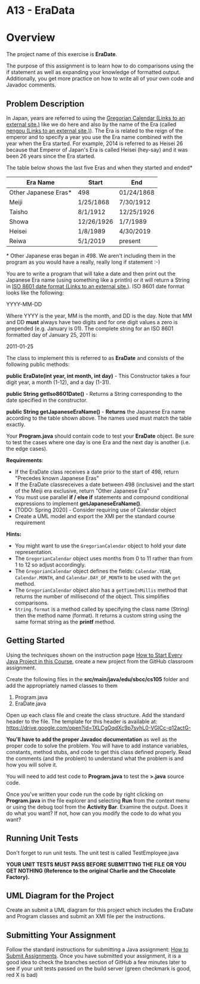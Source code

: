 # A13 - EraData

# Overview

The project name of this exercise is **EraDate**.

The purpose of this assignment is to learn how to do comparisons using the if statement as well as expanding your knowledge of formatted output. Additionally, you get more practice on how to write all of your own code and Javadoc comments.

## Problem Description

In Japan, years are referred to using the [Gregorian Calendar (Links to an external site.)](https://en.wikipedia.org/wiki/Gregorian_calendar) like we do here and also by the name of the Era (called [nengou (Links to an external site.)](https://en.wikipedia.org/wiki/Japanese_era_name)). The Era is related to the reign of the emperor and to specify a year you use the Era name combined with the year when the Era started. For example, 2014 is referred to as Heisei 26 because that Emperor of  Japan's Era is called Heisei (hey-say) and it was been 26 years since the Era started.

The table below shows the last five Eras and when they started and ended*

| Era Name             | Start      | End        |
| -------------------- | ---------- | ---------- |
| Other Japanese Eras* | 498        | 01/24/1868 |
| Meiji                | 1/25/1868  | 7/30/1912  |
| Taisho               | 8/1/1912   | 12/25/1926 |
| Showa                | 12/26/1926 | 1/7/1989   |
| Heisei               | 1/8/1989   | 4/30/2019  |
| Reiwa                | 5/1/2019   | present    |

\* Other Japanese eras began in 498.  We aren't including them in the program as you would have a really, really long if statement :-) 

You are to write a program that will take a date and then print out the Japanese Era name (using something like a println) or it will return a String in [ISO 8601 date format (Links to an external site.)](https://en.wikipedia.org/wiki/ISO_8601). ISO 8601 date format looks like the following:

YYYY-MM-DD

Where YYYY is the year, MM is the month, and DD is the day. Note that MM and DD **must** always have two digits and for one digit values a zero is prepended (e.g. January is 01). The complete string for an ISO 8601 formatted day of January 25, 2011 is:

2011-01-25

The class to implement this is referred to as **EraDate** and consists of the following public methods:

**public EraDate(int year, int month, int day)** - This Constructor takes a four digit year, a month (1-12), and a day (1-31).

**public String getIso8601Date()** - Returns a String corresponding to the date specified in the constructor.

**public String getJapaneseEraName()** - **Returns** the Japanese Era name according to the table shown above. The names used must match the table exactly.

Your **Program.java** should contain code to test your **EraDate** object. Be sure to test the cases where one day is one Era and the next day is another (i.e. the edge cases).

**Requirements**:

- If the EraDate class receives a date prior to the start of 498, return "Precedes known Japanese Eras"
- If the  EraDate classreceives a date between 498 (inclusive) and the start of the Meiji era exclusive, return "Other Japanese Era"
- You must use parallel **if / else if** statements and compound conditional expressions to implement **getJapaneseEraName()**. 
- [TODO: Spring 2020] - Consider requiring use of Calendar object
- Create a UML model and export the XMI per the standard course requirement

**Hints:**

- You might want to use the `GregorianCalendar` object to hold your date representation.
- The `GregorianCalendar` object uses months from 0 to 11 rather than from 1 to 12 so adjust accordingly.
- The `GregorianCalendar` object defines the fields: `Calendar.YEAR`, `Calendar.MONTH`, and `Calendar.DAY_OF_MONTH` to be used with the `get` method.
- The `GregorianCalendar` object also has a `getTimeInMillis` method that returns the number of millisecond of the object. This simplifies comparisons.
- `String.format` is a method called by specifying the class name (String) then the method name (format). It returns a custom string using the same format string as the **printf** method.

## Getting Started

Using the techniques shown on the instruction page [How to Start Every Java Project in this Course](https://canvas.sbcc.edu/courses/25771/modules/items/760779), create a new project from the GitHub classroom assignment.

Create the following files in the **src/main/java/edu/sbcc/cs105** folder and add the appropriately named classes to them

1. Program.java
2. EraDate.java

Open up each class file and create the class structure. Add the standard header to the file.  The template for this header is available at: https://drive.google.com/open?id=1XLCgOqdXc9p7syhL0-VGlCc-q12actG-

**You'll have to add the proper Javadoc documentation** as well as the proper code to solve the problem. You will have to add instance variables, constants, method stubs, and code to get this class defined properly. Read the comments (and the problem) to understand what the problem is and how you will solve it.  

You will need to add test code to **Program.java** to test the **<class-name>>.java** source code. 

Once you've written your code run the code by right clicking on **Program.java** in the file explorer and selecting **Run** from the context menu or using the debug tool from the **Activity Bar**. Examine the output. Does it do what you want? If not, how can you modify the code to do what you want?

## Running Unit Tests

Don't forget to run unit tests. The unit test is called TestEmployee.java

**YOUR UNIT TESTS MUST PASS BEFORE SUBMITTING THE FILE OR YOU GET NOTHING (Reference to the original Charlie and the Chocolate Factory).**

## UML Diagram for the Project

Create an submit a UML diagram for this project which includes the EraDate and Program classes and submit an XMI file per the instructions.

## Submitting Your Assignment

Follow the standard instructions for submitting a Java assignment: [How to Submit Assignments](https://canvas.sbcc.edu/courses/25771/pages/how-to-submit-assignments-new?module_item_id=761292). Once you have submitted your assignment, it is a good idea to check the branches section of GitHub a few minutes later to see if your unit tests passed on the build server (green checkmark is good, red X is bad)
